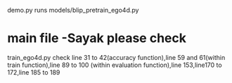 demo.py runs models/blip_pretrain_ego4d.py


# main file -Sayak please check
train_ego4d.py
check line 31 to 42(accuracy function),line 59 and 61(within train function),line 89 to 100 (within evaluation function),line 153,line170 to 172,line 185 to 189
